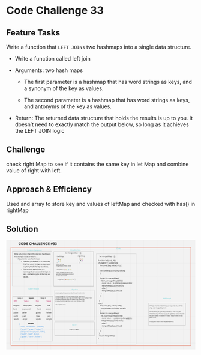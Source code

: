 # Code Challenge 33

## Feature Tasks

Write a function that `LEFT JOINs` two hashmaps into a single data structure.

- Write a function called left join

- Arguments: two hash maps

  - The first parameter is a hashmap that has word strings as keys, and a synonym of the key as values.

  - The second parameter is a hashmap that has word strings as keys, and antonyms of the key as values.

- Return: The returned data structure that holds the results is up to you. It doesn’t need to exactly match the output below, so long as it achieves the LEFT JOIN logic

## Challenge

check right Map to see if it contains the same key in let Map and combine value of right with left.

## Approach & Efficiency

Used and array to store key and values of leftMap and checked with has() in rightMap

## Solution

![whiteboard](../Images/cc33.png)
